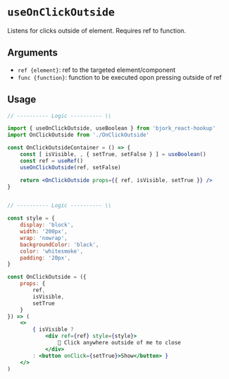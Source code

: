 # `useOnClickOutside`
Listens for clicks outside of element. Requires ref to function.

## Arguments
- `ref {element}`: ref to the targeted element/component
- `func {function}`: function to be executed opon pressing outside of ref

## Usage
```jsx
// ---------- Logic ---------- \\

import { useOnClickOutside, useBoolean } from 'bjork_react-hookup'
import OnClickOutside from './OnClickOutside'

const OnClickOutsideContainer = () => {
	const [ isVisible, , { setTrue, setFalse } ] = useBoolean()
	const ref = useRef()
	useOnClickOutside(ref, setFalse)

	return <OnClickOutside props={{ ref, isVisible, setTrue }} />
}


// ---------- Logic ---------- \\

const style = {
	display: 'block',
	width: '200px',
	wrap: 'nowrap',
	backgroundColor: 'black',
	color: 'whitesmoke',
	padding: '20px',
}

const OnClickOutside = ({ 
	props: { 
		ref, 
		isVisible, 
		setTrue 
	} 
}) => (
	<>
		{ isVisible ?
			<div ref={ref} style={style}>
				👋 Click anywhere outside of me to close
			</div>
		: <button onClick={setTrue}>Show</button> }
	</>
)
```
